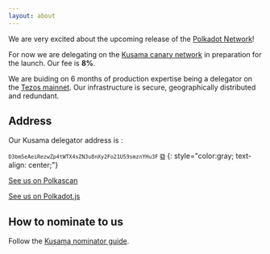```yaml
---
layout: about
---
```


<script src="{{ base.url | prepend: site.url }}/assets/js/clipboard-polyfill.promise.js"></script>
We are very excited about the upcoming release of the [Polkadot Network](https://polkadot.network)!

For now we are delegating on the [Kusama canary network](https://kusama.network/) in preparation for the launch. Our fee is **8%**.

We are buiding on 6 months of production expertise being a delegator on the [Tezos mainnet](xtz.html). Our infrastructure is secure, geographically distributed and redundant.

## Address

Our Kusama delegator address is :

<code style="font-size:75%;">D3bm5eAeiRezwZp4tWTX4sZN3u8nXy2Fo21U59smznYHu3F</code>  <a href="#!" onclick="clipboard.writeText('D3bm5eAeiRezwZp4tWTX4sZN3u8nXy2Fo21U59smznYHu3F');">⧉</a>
{: style="color:gray; text-align: center;"}

[See us on Polkascan](https://polkascan.io/pre/kusama/account/D3bm5eAeiRezwZp4tWTX4sZN3u8nXy2Fo21U59smznYHu3F)

[See us on Polkadot.js](https://polkadot.js.org/apps/#/staking/query/D3bm5eAeiRezwZp4tWTX4sZN3u8nXy2Fo21U59smznYHu3F)

## How to nominate to us

Follow the [Kusama nominator guide](https://wiki.polkadot.network/docs/en/mirror-maintain-guides-how-to-nominate-kusama).
